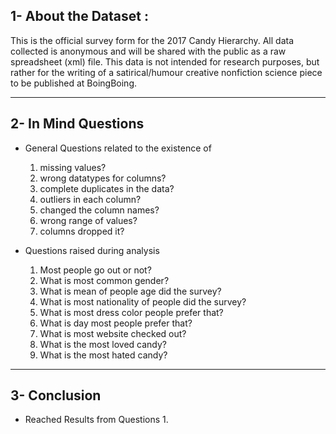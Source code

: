 ## 1- About the Dataset :
This is the official survey form for the 2017 Candy Hierarchy. All data collected is anonymous and will be shared with the public as a raw spreadsheet (xml) file. This data is not intended for research purposes, but rather for the writing of a satirical/humour creative non­fiction science piece to be published at BoingBoing.
____________________________________________________________________________
## 2- In Mind Questions
- General Questions related to the existence of
  1. missing values?
  2. wrong datatypes for columns?
  3. complete duplicates in the data?
  4. outliers in each column?
  5. changed the column names?
  6. wrong range of values?
  7. columns dropped it?

- Questions raised during analysis
  1. Most people go out or not?
  2. What is most common gender?
  3. What is mean of people age did the survey?
  4. What is most nationality of people did the survey?
  5. What is most dress color people prefer that?
  6. What is day most people prefer that?
  7. What is most website checked out?
  8. What is the most loved candy?
  9. What is the most hated candy?
____________________________________________________________________________
## 3- Conclusion
- Reached Results from Questions
  1. 


